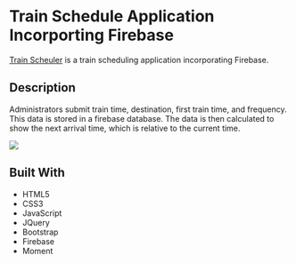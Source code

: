 # Train Schedule Application Incorporting Firebase 

[Train Scheuler](https://jennifer0101.github.io/Train-Scheduler/) is a train scheduling application incorporating Firebase.

## Description

Administrators submit train time, destination, first train time, and frequency. This data is stored in a firebase database. The data is then calculated to show the next arrival time, which is relative to the current time.

![](assets/traintimes.gif)

## Built With

* HTML5
* CSS3
* JavaScript
* JQuery
* Bootstrap
* Firebase
* Moment